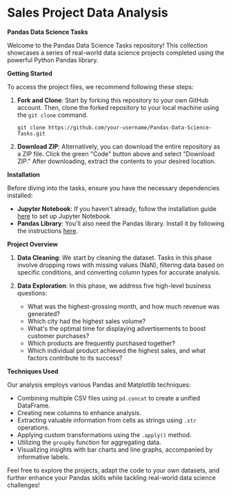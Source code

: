 # Sales Project Data Analysis

**Pandas Data Science Tasks**

Welcome to the Pandas Data Science Tasks repository! This collection showcases a series of real-world data science projects completed using the powerful Python Pandas library.

**Getting Started**

To access the project files, we recommend following these steps:

1. **Fork and Clone**: Start by forking this repository to your own GitHub account. Then, clone the forked repository to your local machine using the `git clone` command.

   ```
   git clone https://github.com/your-username/Pandas-Data-Science-Tasks.git
   ```

2. **Download ZIP**: Alternatively, you can download the entire repository as a ZIP file. Click the green "Code" button above and select "Download ZIP." After downloading, extract the contents to your desired location.

**Installation**

Before diving into the tasks, ensure you have the necessary dependencies installed:

- **Jupyter Notebook**: If you haven't already, follow the installation guide [here](https://jupyter.readthedocs.io/en/latest/install.html) to set up Jupyter Notebook.
- **Pandas Library**: You'll also need the Pandas library. Install it by following the instructions [here](https://pandas.pydata.org/pandas-docs/stable/install.html).

**Project Overview**

1. **Data Cleaning**: We start by cleaning the dataset. Tasks in this phase involve dropping rows with missing values (NaN), filtering data based on specific conditions, and converting column types for accurate analysis.

2. **Data Exploration**: In this phase, we address five high-level business questions:

   - What was the highest-grossing month, and how much revenue was generated?
   - Which city had the highest sales volume?
   - What's the optimal time for displaying advertisements to boost customer purchases?
   - Which products are frequently purchased together?
   - Which individual product achieved the highest sales, and what factors contribute to its success?

**Techniques Used**

Our analysis employs various Pandas and Matplotlib techniques:

- Combining multiple CSV files using `pd.concat` to create a unified DataFrame.
- Creating new columns to enhance analysis.
- Extracting valuable information from cells as strings using `.str` operations.
- Applying custom transformations using the `.apply()` method.
- Utilizing the `groupby` function for aggregating data.
- Visualizing insights with bar charts and line graphs, accompanied by informative labels.

Feel free to explore the projects, adapt the code to your own datasets, and further enhance your Pandas skills while tackling real-world data science challenges!
